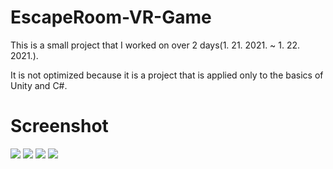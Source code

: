 # EscapeRoom-VR-Game
 This is a small project that I worked on over 2 days(1. 21. 2021. ~ 1. 22. 2021.). 
 
 It is not optimized because it is a project that is applied only to the basics of Unity and C#.
 
 
# Screenshot
![](./assets/example1.png)
![](./assets/example2.png)
![](./assets/example3.png)
![](./assets/example4.png)
 
